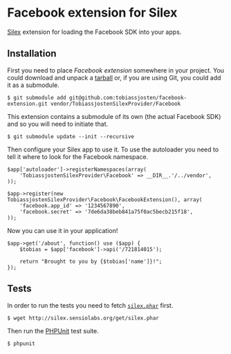 Facebook extension for Silex
============================

[Silex][1] extension for loading the Facebook SDK into your apps.

## Installation

First you need to place *Facebook extension* somewhere in your project. You could download and unpack a [tarball][2] or, if you are using Git, you could add it as a submodule.

    $ git submodule add git@github.com:tobiassjosten/facebook-extension.git vendor/TobiassjostenSilexProvider/Facebook

This extension contains a submodule of its own (the actual Facebook SDK) and so you will need to initiate that.

    $ git submodule update --init --recursive

Then configure your Silex app to use it. To use the autoloader you need to tell it where to look for the Facebook namespace.

    $app['autoloader']->registerNamespaces(array(
        'TobiassjostenSilexProvider\Facebook' => __DIR__.'/../vendor',
    ));

    $app->register(new TobiassjostenSilexProvider\Facebook\FacebookExtension(), array(
        'facebook.app_id' => '1234567890',
        'facebook.secret' => '7de6da38beb841a75f0ac5becb215f18',
    ));

Now you can use it in your application!

    $app->get('/about', function() use ($app) {
        $tobias = $app['facebook']->api('/721814015');

        return "Brought to you by {$tobias['name']}!";
    });

## Tests

In order to run the tests you need to fetch [`silex.phar`][3] first.

    $ wget http://silex.sensiolabs.org/get/silex.phar

Then run the [PHPUnit][4] test suite.

    $ phpunit

[1]: http://silex-project.org/
[2]: https://github.com/tobiassjosten/facebook-extension/tarball/master
[3]: http://silex.sensiolabs.org/get/silex.phar
[4]: http://www.phpunit.de/manual/current/en/index.html
